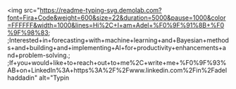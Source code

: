 <img src="https://readme-typing-svg.demolab.com?font=Fira+Code&weight=600&size=22&duration=5000&pause=1000&color=FFFFFF&width=1000&lines=Hi%2C+I+am+Adel+%F0%9F%91%8B+%F0%9F%98%83; ;Interested+in+forecasting+with+machine+learning+and+Bayesian+methods+and+building+and+implementing+AI+for+productivity+enhancements+and+problem-solving.; ;If+you+would+like+to+reach+out+to+me%2C+write+me+%F0%9F%93%AB+on+LinkedIn%3A+https%3A%2F%2Fwww.linkedin.com%2Fin%2Fadelhaddadin" alt="Typin
